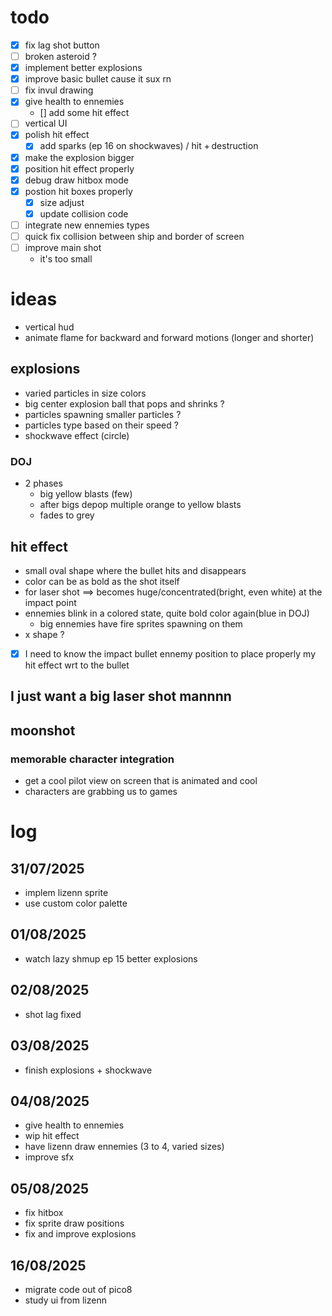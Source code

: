 # todo
- [x] fix lag shot button
- [ ] broken asteroid ?
- [x] implement better explosions
- [x] improve basic bullet cause it sux rn
- [ ] fix invul drawing
- [x] give health to ennemies
    - [] add some hit effect
- [ ] vertical UI
- [x] polish hit effect
    - [x] add sparks (ep 16 on shockwaves) / hit + destruction
- [x] make the explosion bigger
- [x] position hit effect properly
- [x] debug draw hitbox mode
- [x] postion hit boxes properly
    - [x] size adjust
    - [x] update collision code
-[ ] integrate new ennemies types
-[ ] quick fix collision between ship and border of screen
-[ ] improve main shot
    - it's too small

# ideas
- vertical hud
- animate flame for backward and forward motions (longer and shorter)

## explosions
- varied particles in size colors
- big center explosion ball that pops and shrinks ?
- particles spawning smaller particles ?
- particles type based on their speed ?
- shockwave effect (circle)
### DOJ
- 2 phases
    - big yellow blasts (few)
    - after bigs depop multiple orange to yellow blasts
    - fades to grey

## hit effect
- small oval shape where the bullet hits and disappears
- color can be as bold as the shot itself
- for laser shot ==> becomes huge/concentrated(bright, even white) at the impact point
- ennemies blink in a colored state, quite bold color again(blue in DOJ)
    - big ennemies have fire sprites spawning on them
- x shape ?

- [x] I need to know the impact bullet ennemy position to place properly my hit effect wrt to the bullet

## I just want a big laser shot mannnn

## moonshot
### memorable character integration
- get a cool pilot view on screen that is animated and cool
- characters are grabbing us to games

# log
## 31/07/2025
- implem lizenn sprite
- use custom color palette
## 01/08/2025
- watch lazy shmup ep 15 better explosions
## 02/08/2025
- shot lag fixed
## 03/08/2025
- finish explosions + shockwave
## 04/08/2025
- give health to ennemies
- wip hit effect
- have lizenn draw ennemies (3 to 4, varied sizes)
- improve sfx
## 05/08/2025
- fix hitbox
- fix sprite draw positions
- fix and improve explosions
## 16/08/2025
- migrate code out of pico8
- study ui from lizenn